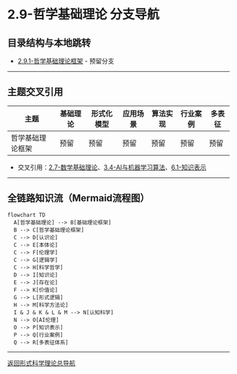 # 2.9-哲学基础理论 分支导航

## 目录结构与本地跳转

- [2.9.1-哲学基础理论框架](2.9.1-哲学基础理论框架.md) - 预留分支

---

## 主题交叉引用

| 主题      | 基础理论 | 形式化模型 | 应用场景 | 算法实现 | 行业案例 | 多表征 |
|-----------|----------|------------|----------|----------|----------|--------|
| 哲学基础理论框架| 预留 | 预留       | 预留     | 预留     | 预留     | 预留   |

- 交叉引用：[2.7-数学基础理论](../2.7-数学基础理论/README.md)、[3.4-AI与机器学习算法](../../../3-数据模型与算法/3.4-AI与机器学习算法/README.md)、[6.1-知识表示](../../../6-知识图谱与可视化/6.1-知识表示/README.md)

---

## 全链路知识流（Mermaid流程图）

```mermaid
flowchart TD
  A[哲学基础理论] --> B[基础理论框架]
  B --> C[哲学基础理论框架]
  C --> D[认识论]
  C --> E[本体论]
  C --> F[伦理学]
  C --> G[逻辑学]
  C --> H[科学哲学]
  D --> I[知识论]
  E --> J[存在论]
  F --> K[价值论]
  G --> L[形式逻辑]
  H --> M[科学方法论]
  I & J & K & L & M --> N[认知科学]
  N --> O[AI伦理]
  O --> P[知识表示]
  P --> Q[行业案例]
  Q --> R[多表征体系]
```

---

[返回形式科学理论总导航](../README.md)
